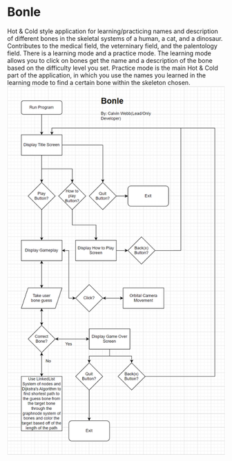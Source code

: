 # Bonle
Hot & Cold style application for learning/practicing names and description of different bones in the skeletal systems of a human, a cat, and a dinosaur. Contributes to the medical field, the veterninary field, and the palentology field. There is a learning mode and a practice mode. The learning mode allows you to click on bones get the name and a description of the bone based on the difficulty level you set. Practice mode is the main Hot & Cold part of the application, in which you use the names you learned in the learning mode to find a certain bone within the skeleton chosen.
![Bonle Flow Chart Accurate to 1.0](bonle_flow_new.png)

